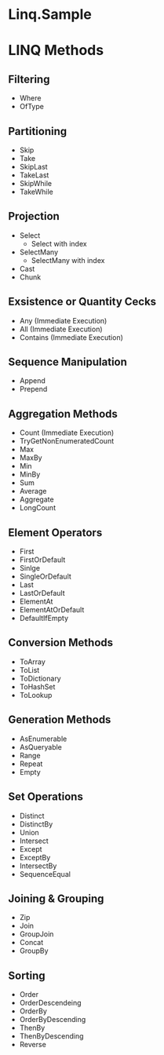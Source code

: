 # Linq.Sample

# LINQ Methods

## Filtering

* Where
* OfType

## Partitioning

* Skip
* Take
* SkipLast
* TakeLast
* SkipWhile
* TakeWhile

## Projection

* Select
	* Select with index
* SelectMany
	* SelectMany with index
* Cast
* Chunk

## Exsistence or Quantity Cecks

* Any (Immediate Execution)
* All (Immediate Execution)
* Contains (Immediate Execution)

## Sequence Manipulation

* Append
* Prepend

## Aggregation Methods

* Count (Immediate Execution)
* TryGetNonEnumeratedCount
* Max
* MaxBy
* Min
* MinBy
* Sum
* Average
* Aggregate
* LongCount

## Element Operators

* First
* FirstOrDefault
* Sinlge
* SingleOrDefault
* Last
* LastOrDefault
* ElementAt
* ElementAtOrDefault
* DefaultIfEmpty

## Conversion Methods

* ToArray
* ToList
* ToDictionary
* ToHashSet
* ToLookup

## Generation Methods

* AsEnumerable
* AsQueryable
* Range
* Repeat
* Empty

## Set Operations

* Distinct
* DistinctBy
* Union
* Intersect
* Except
* ExceptBy
* IntersectBy
* SequenceEqual

## Joining & Grouping

* Zip
* Join
* GroupJoin
* Concat
* GroupBy

## Sorting

* Order
* OrderDescendeing
* OrderBy
* OrderByDescending
* ThenBy
* ThenByDescending
* Reverse
 
